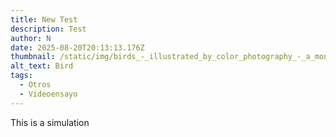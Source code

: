 ```yaml
---
title: New Test
description: Test
author: N
date: 2025-08-20T20:13:13.176Z
thumbnail: /static/img/birds_-_illustrated_by_color_photography_-_a_monthly_serial_-1897-_-14563789359-edit.jpg
alt_text: Bird
tags:
  - Otros
  - Videoensayo
---
```

This is a simulation